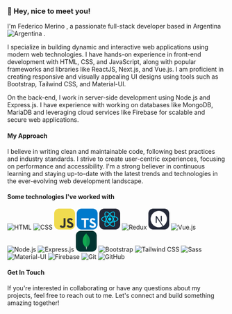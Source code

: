 ### 👋 Hey, nice to meet you!

I'm Federico Merino , a passionate full-stack developer based in Argentina <img src="https://cdn.countryflags.com/thumbs/argentina/flag-round-250.png" width="16" height="16" alt="Argentina" title="Argentina" /> .

I specialize in building dynamic and interactive web applications using modern web technologies. I have hands-on experience in front-end development with HTML, CSS, and JavaScript, along with popular frameworks and libraries like ReactJS, Next.js, and Vue.js. I am proficient in creating responsive and visually appealing UI designs using tools such as Bootstrap, Tailwind CSS, and Material-UI.

On the back-end, I work in server-side development using Node.js and Express.js. I have experience with working on databases like MongoDB, MariaDB and leveraging cloud services like Firebase for scalable and secure web applications.

#### My Approach

I believe in writing clean and maintainable code, following best practices and industry standards. I strive to create user-centric experiences, focusing on performance and accessibility. I'm a strong believer in continuous learning and staying up-to-date with the latest trends and technologies in the ever-evolving web development landscape.

#### Some technologies I've worked with


<div>
  <img src="https://img.icons8.com/color/48/000000/html-5--v1.png" alt="HTML" title="HTML" />
  <img src="https://img.icons8.com/color/48/000000/css3.png" alt="CSS" title="CSS" />
  <img src="https://raw.githubusercontent.com/tandpfun/skill-icons/59059d9d1a2c092696dc66e00931cc1181a4ce1f/icons/JavaScript.svg" alt="JavaScript" title="JavaScript" height="48" width="48" />
  <img src="https://raw.githubusercontent.com/tandpfun/skill-icons/59059d9d1a2c092696dc66e00931cc1181a4ce1f/icons/TypeScript.svg" alt="TypeScript" title="TypeScript" height"48" width="48" />
  <img src="https://raw.githubusercontent.com/tandpfun/skill-icons/59059d9d1a2c092696dc66e00931cc1181a4ce1f/icons/React-Dark.svg" alt="ReactJS" title="ReactJS" height="48" width="48" />
  <img src="https://img.icons8.com/color/48/000000/redux.png" alt="Redux" title="Redux" />
  <img src="https://raw.githubusercontent.com/tandpfun/skill-icons/59059d9d1a2c092696dc66e00931cc1181a4ce1f/icons/NextJS-Dark.svg" alt="Next.js" title="Next.js" height="48" />
  <img src="https://img.icons8.com/color/48/000000/vue-js.png" alt="Vue.js" title="Vue.js" />
  <img src="https://img.icons8.com/color/48/000000/nodejs.png" alt="Node.js" title="Node.js" />
  <img src="https://user-images.githubusercontent.com/25181517/183859966-a3462d8d-1bc7-4880-b353-e2cbed900ed6.png" alt="Express.js" title="Express.js" height="48" width="48" />
  <img src="https://raw.githubusercontent.com/tandpfun/skill-icons/59059d9d1a2c092696dc66e00931cc1181a4ce1f/icons/MongoDB.svg" alt="MongoDB" title="MongoDB" width="48" height="48" />
  <img src="https://user-images.githubusercontent.com/25181517/183898054-b3d693d4-dafb-4808-a509-bab54cf5de34.png" alt="Bootstrap" title="Bootstrap" height="48" width="48" />
  <img src="https://upload.wikimedia.org/wikipedia/commons/thumb/d/d5/Tailwind_CSS_Logo.svg/2048px-Tailwind_CSS_Logo.svg.png" alt="Tailwind CSS" title="Tailwind CSS" width="48" height="48" />
  <img src="https://img.icons8.com/color/48/000000/sass.png" alt="Sass" title="Sass" />
  <img src="https://img.icons8.com/color/48/000000/material-ui.png" alt="Material-UI" title="Material-UI" />
  <img src="https://img.icons8.com/color/48/000000/firebase.png" alt="Firebase" title="Firebase" />
  <img src="https://img.icons8.com/color/48/000000/git.png" alt="Git" title="Git" />
  <img src="https://img.icons8.com/material-sharp/48/000000/github.png" alt="GitHub" title="GitHub" />
</div>


#### Get In Touch

If you're interested in collaborating or have any questions about my projects, feel free to reach out to me. Let's connect and build something amazing together!

<!--
**fedemerino/fedemerino** is a ✨ _special_ ✨ repository because its `README.md` (this file) appears on your GitHub profile.

Here are some ideas to get you started:

- 🔭 I’m currently working on ...
- 🌱 I’m currently learning ...
- 👯 I’m looking to collaborate on ...
- 🤔 I’m looking for help with ...
- 💬 Ask me about ...
- 📫 How to reach me: ...
- 😄 Pronouns: ...
- ⚡ Fun fact: ...
-->
